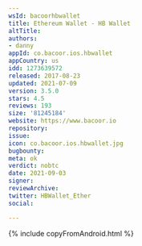 ```yaml
---
wsId: bacoorhbwallet
title: Ethereum Wallet - HB Wallet
altTitle: 
authors:
- danny
appId: co.bacoor.ios.hbwallet
appCountry: us
idd: 1273639572
released: 2017-08-23
updated: 2021-07-09
version: 3.5.0
stars: 4.5
reviews: 193
size: '81245184'
website: https://www.bacoor.io
repository: 
issue: 
icon: co.bacoor.ios.hbwallet.jpg
bugbounty: 
meta: ok
verdict: nobtc
date: 2021-09-03
signer: 
reviewArchive: 
twitter: HBWallet_Ether
social: 

---
```


{% include copyFromAndroid.html %}